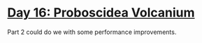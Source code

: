 # [Day 16: Proboscidea Volcanium](https://adventofcode.com/2022/day/16)

Part 2 could do we with some performance improvements.
